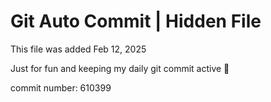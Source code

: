 # Git Auto Commit | Hidden File

This file was added Feb 12, 2025

Just for fun and keeping my daily git commit active 🤪

commit number: 610399
